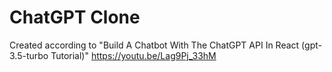 ﻿# ChatGPT Clone
Created according to "Build A Chatbot With The ChatGPT API In React (gpt-3.5-turbo Tutorial)" https://youtu.be/Lag9Pj_33hM
